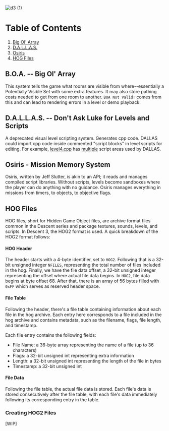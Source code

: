 ![d3 (1)](https://github.com/DescentDevelopers/Descent3/assets/47716344/8fa6bf0e-0ec0-4130-8fad-fa20bbd93a31)

# Table of Contents
1. [Big Ol' Array](https://github.com/DescentDevelopers/Descent3/wiki/Descent-3-Internals#boa----big-ol-array)
2. [D.A.L.L.A.S.](https://github.com/DescentDevelopers/Descent3/wiki/Descent-3-Internals#dallas----dont-ask-luke-for-levels-and-scripts)
3. [Osiris](https://github.com/DescentDevelopers/Descent3/wiki/Descent-3-Internals#osiris---mission-memory-system)
4. [HOG Files](https://github.com/DescentDevelopers/Descent3/wiki/Descent-3-Internals#hog-files)

## B.O.A. -- Big Ol' Array
This system tells the game what rooms are visible from where--essentially a Potentially Visible Set with some extra features. It may also store pathing costs needed to get from one room to another. `BOA Not Valid!` comes from this and can lead to rendering errors in a level or demo playback.

## D.A.L.L.A.S. -- Don't Ask Luke for Levels and Scripts
A deprecated visual level scripting system. Generates cpp code. DALLAS could import cpp code inside commented "script blocks" in level scripts for editing. For example, [level4.cpp](https://github.com/DescentDevelopers/Descent3/blob/main/scripts/level4.cpp#L411) has [multiple](https://github.com/DescentDevelopers/Descent3/blob/main/scripts/level4.cpp#L2128) script areas used by DALLAS.

## Osiris - Mission Memory System
Osiris, written by Jeff Slutter, is akin to an API; it reads and manages compiled script libraries. Without scripts, levels become sandboxes where the player can do anything with no guidance. Osiris manages everything in missions from timers, to objects, to objective flags.

## HOG Files
HOG files, short for Hidden Game Object files, are archive format files common in the Descent series and package textures, sounds, levels, and scripts. In Descent 3, the HOG2 format is used. A quick breakdown of the HOG2 format follows:

#### HOG Header
The header starts with a 4-byte identifier, set to `HOG2`. Following that is a 32-bit unsigned integer `NFILES`, representing the total number of files included in the hog. Finally, we have the file data offset, a 32-bit unsigned integer representing the offset where actual file data begins. In `HOG2`, file data begins at byte offset 68. After that, there is an array of 56 bytes filled with `0xFF` which serves as reserved header space.

#### File Table
Following the header, there's a file table containing information about each file in the hog archive. Each entry here corresponds to a file included in the hog archive and contains metadata, such as the filename, flags, file length, and timestamp.

Each file entry contains the following fields:

- File Name: a 36-byte array representing the name of a file (up to 36 characters)
- Flags: a 32-bit unsigned int representing extra information
- Length: a 32-bit unsigned int representing the length of the file in bytes
- Timestamp: a 32-bit unsigned int

#### File Data
Following the file table, the actual file data is stored. Each file's data is stored consecutively after the file table, with each file's data immediately following its corresponding entry in the table.

### Creating HOG2 Files
[WIP]